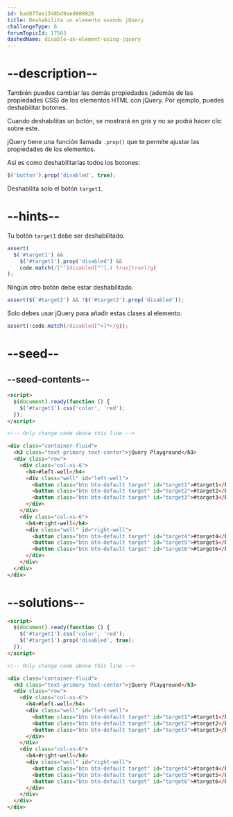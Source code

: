 ```yaml
---
id: bad87fee1348bd9aed808826
title: Deshabilita un elemento usando jQuery
challengeType: 6
forumTopicId: 17563
dashedName: disable-an-element-using-jquery
---
```


# --description--

También puedes cambiar las demás propiedades (además de las propiedades CSS) de los elementos HTML con jQuery. Por ejemplo, puedes deshabilitar botones.

Cuando deshabilitas un botón, se mostrará en gris y no se podrá hacer clic sobre este.

jQuery tiene una función llamada `.prop()` que te permite ajustar las propiedades de los elementos.

Así es como deshabilitarías todos los botones:

```js
$('button').prop('disabled', true);
```

Deshabilita solo el botón `target1`.

# --hints--

Tu botón `target1` debe ser deshabilitado.

```js
assert(
  $('#target1') &&
    $('#target1').prop('disabled') &&
    code.match(/["']disabled["'],( true|true)/g)
);
```

Ningún otro botón debe estar deshabilitado.

```js
assert($('#target2') && !$('#target2').prop('disabled'));
```

Solo debes usar jQuery para añadir estas clases al elemento.

```js
assert(!code.match(/disabled[^<]*>/g));
```

# --seed--

## --seed-contents--

```html
<script>
  $(document).ready(function () {
    $('#target1').css('color', 'red');
  });
</script>

<!-- Only change code above this line -->

<div class="container-fluid">
  <h3 class="text-primary text-center">jQuery Playground</h3>
  <div class="row">
    <div class="col-xs-6">
      <h4>#left-well</h4>
      <div class="well" id="left-well">
        <button class="btn btn-default target" id="target1">#target1</button>
        <button class="btn btn-default target" id="target2">#target2</button>
        <button class="btn btn-default target" id="target3">#target3</button>
      </div>
    </div>
    <div class="col-xs-6">
      <h4>#right-well</h4>
      <div class="well" id="right-well">
        <button class="btn btn-default target" id="target4">#target4</button>
        <button class="btn btn-default target" id="target5">#target5</button>
        <button class="btn btn-default target" id="target6">#target6</button>
      </div>
    </div>
  </div>
</div>
```

# --solutions--

```html
<script>
  $(document).ready(function () {
    $('#target1').css('color', 'red');
    $('#target1').prop('disabled', true);
  });
</script>

<!-- Only change code above this line -->

<div class="container-fluid">
  <h3 class="text-primary text-center">jQuery Playground</h3>
  <div class="row">
    <div class="col-xs-6">
      <h4>#left-well</h4>
      <div class="well" id="left-well">
        <button class="btn btn-default target" id="target1">#target1</button>
        <button class="btn btn-default target" id="target2">#target2</button>
        <button class="btn btn-default target" id="target3">#target3</button>
      </div>
    </div>
    <div class="col-xs-6">
      <h4>#right-well</h4>
      <div class="well" id="right-well">
        <button class="btn btn-default target" id="target4">#target4</button>
        <button class="btn btn-default target" id="target5">#target5</button>
        <button class="btn btn-default target" id="target6">#target6</button>
      </div>
    </div>
  </div>
</div>
```
